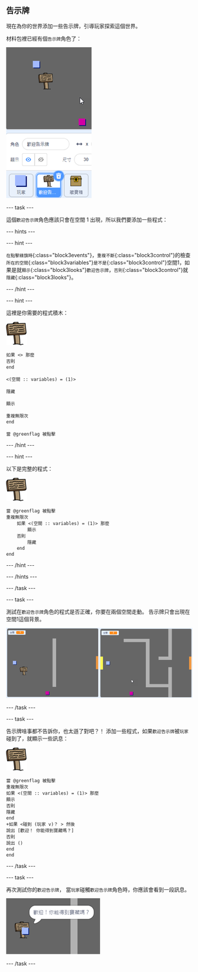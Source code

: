 ## 告示牌

現在為你的世界添加一些告示牌，引導玩家探索這個世界。

材料包裡已經有個`告示牌`角色了：

![截圖](images/world-sign.png)

--- task ---

這個`歡迎告示牌`角色應該只會在空間 1 出現，所以我們要添加一些程式：

--- hints ---


--- hint ---

`在點擊綠旗時`{:class="block3events"}，`重複不斷`{:class="block3control"}的檢查`所在的空間`{:class="block3variables"}`是不是`{:class="block3control"}空間1，如果是就`顯示`{:class="block3looks"}`歡迎告示牌`，`否則`{:class="block3control"}就`隱藏`{:class="block3looks"}。

--- /hint ---

--- hint ---

這裡是你需要的程式積木：

![告示牌](images/sign.png)

```blocks3
如果 <> 那麼
否則
end

<(空間 :: variables) = (1)>

隱藏

顯示

重複無限次
end

當 @greenflag 被點擊

```

--- /hint ---

--- hint ---

以下是完整的程式：

![告示牌](images/sign.png)

```blocks3
當 @greenflag 被點擊
重複無限次
    如果 <(空間 :: variables) = (1)> 那麼
        顯示
    否則
        隱藏
    end
end
```

--- /hint ---

--- /hints ---

--- /task ---

--- task ---

測試在`歡迎告示牌`角色的程式是否正確，你要在兩個空間走動。 告示牌只會出現在空間1這個背景。

![截圖](images/world-sign-test.png)

--- /task ---

--- task ---

告示牌啥事都不告訴你，也太遜了對吧？！ 添加一些程式，如果`歡迎告示牌`被`玩家`碰到了，就顯示一些訊息：

![告示牌](images/sign.png)

```blocks3
當 @greenflag 被點擊
重複無限次
如果 <(空間 :: variables) = (1)> 那麼
顯示
否則
隱藏
end
+如果 <碰到 (玩家 v)？ > 然後
說出 [歡迎！ 你能得到寶藏嗎？]
否則
說出 ()
end
end
```

--- /task ---

--- task ---

再次測試你的`歡迎告示牌`， 當`玩家`碰觸`歡迎告示牌`角色時，你應該會看到一段訊息。

![截圖](images/world-sign-test2.png)

--- /task ---